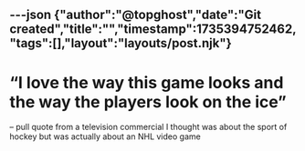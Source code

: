 ---json
{"author":"@topghost","date":"Git created","title":"","timestamp":1735394752462,"tags":[],"layout":"layouts/post.njk"}
---
# &#x201C;I love the way this game looks and the way the players look on the ice&#x201D;

&#x2013; pull quote from a television commercial I thought was about the sport of hockey but was actually about an NHL video game
